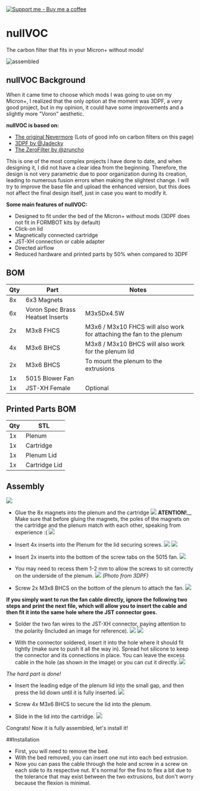 [![Support me - Buy me a coffee](https://img.shields.io/badge/Support%20me%20-Buy%20me%20a%20coffee-orange.svg)](https://buymeacoffee.com/makermaking)


# nullVOC
The carbon filter that fits in your Micron+ without mods!

![assembled](https://github.com/makermaking/nullVOC/blob/main/images/assembled.jpg?raw=true "nullVOC Carbon Filter")

## nullVOC Background

When it came time to choose which mods I was going to use on my Micron+, I realized that the only option at the moment was 3DPF, a very good project, but in my opinion, it could have some improvements and a slightly more "Voron" aesthetic.

**nullVOC is based on:**
- [The original Nevermore](https://github.com/nevermore3d/Nevermore_Micro) (Lots of good info on carbon filters on this page)
- [3DPF by @Jadecky](https://github.com/nevermore3d/Nevermore_Micro) 
- [The ZeroFilter by @zruncho](https://github.com/zruncho3d/zerofilter)

This is one of the most complex projects I have done to date, and when designing it, I did not have a clear idea from the beginning. Therefore, the design is not very parametric due to poor organization during its creation, leading to numerous fusion errors when making the slightest change. I will try to improve the base file and upload the enhanced version, but this does not affect the final design itself, just in case you want to modify it.

**Some main features of nullVOC:**
- Designed to fit under the bed of the Micron+ without mods (3DPF does not fit in FORMBOT kits by default)
- Click-on lid
- Magnetically connected cartridge
- JST-XH connection or cable adapter
- Directed airflow
- Reduced hardware and printed parts by 50% when compared to 3DPF

## BOM

Qty |Part|Notes
---|----|---
8x|6x3 Magnets
6x|Voron Spec Brass Heatset Inserts|M3x5Dx4.5W
2x|M3x8 FHCS|M3x6 / M3x10 FHCS will also work for attaching the fan to the plenum
4x|M3x6 BHCS|M3x8 / M3x10 BHCS will also work for the plenum lid
2x|M3x6 BHCS|To mount the plenum to the extrusions
1x|5015 Blower Fan
1x|JST-XH Female|Optional

## Printed Parts BOM
Qty|STL
---|---
1x|Plenum
1x|Cartridge 
1x|Plenum Lid
1x|Cartridge Lid

## Assembly
![](images/disassembled.jpg)







- Glue the 8x magnets into the plenum and the cartridge
![](images/glue.jpg)
**ATENTION!**__
Make sure that before gluing the magnets, the poles of the magnets on the cartridge and the plenum match with each other, speaking from experience :(
![](images/destroyed.jpg)

- Insert 4x inserts into the Plenum for the lid securing screws.
![](images/inserting.jpg)
![](images/inserted.jpg)

- Insert 2x inserts into the bottom of the screw tabs on the 5015 fan.
![](images/fan.jpg)

- You may need to recess them 1-2 mm to allow the screws to sit correctly on the underside of the plenum.
![](images/fan_insert_recess.png)
_(Photo from 3DPF)_

- Screw 2x M3x8 BHCS on the bottom of the plenum to attach the fan.
![](images/fan_screws.jpg)

**If you simply want to run the fan cable directly, ignore the following two steps and print the next file, which will allow you to insert the cable and then fit it into the same hole where the JST connector goes.**

- Solder the two fan wires to the JST-XH connector, paying attention to the polarity (Included an image for reference).
![](images/jst_soldered.jpg)
![](images/jst_direction.jpg)

- With the connector soldered, insert it into the hole where it should fit tightly (make sure to push it all the way in). Spread hot silicone to keep the connector and its connections in place. You can leave the excess cable in the hole (as shown in the image) or you can cut it directly.
![](images/connector_assembled.jpg)

_The hard part is done!_

- Insert the leading edge of the plenum lid into the small gap, and then press the lid down until it is fully inserted.
![](images/plenum_lid.png)

- Screw 4x M3x6 BHCS to secure the lid into the plenum.

- Slide in the lid into the cartridge.
![](images/click.gif)

Congrats! Now it is fully assembled, let's install it!

##Installation
- First, you will need to remove the bed.
- With the bed removed, you can insert one nut into each bed extrusion.
- Now you can pass the cable through the hole and screw in a screw on each side to its respective nut. It's normal for the fins to flex a bit due to the tolerance that may exist between the two extrusions, but don't worry because the flexion is minimal.











